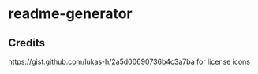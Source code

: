 # readme-generator

## Credits

https://gist.github.com/lukas-h/2a5d00690736b4c3a7ba for license icons
